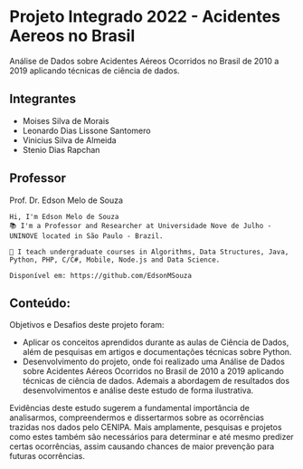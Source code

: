 # Projeto Integrado 2022 - Acidentes Aereos no Brasil
Análise de Dados sobre Acidentes Aéreos Ocorridos no Brasil de 2010 a 2019 aplicando técnicas de ciência de dados.


## Integrantes
 

* Moises Silva de Morais
* Leonardo Dias Lissone Santomero
* Vinicius Silva de Almeida
* Stenio Dias Rapchan


## Professor

Prof. Dr. Edson Melo de Souza

```
Hi, I'm Edson Melo de Souza
📚 I'm a Professor and Researcher at Universidade Nove de Julho - UNINOVE located in São Paulo - Brazil.

📝 I teach undergraduate courses in Algorithms, Data Structures, Java, Python, PHP, C/C#, Mobile, Node.js and Data Science. 

Disponível em: https://github.com/EdsonMSouza
```

## Conteúdo:

Objetivos e Desafios deste projeto foram:
* Aplicar os conceitos aprendidos durante as aulas de Ciência de Dados, além de pesquisas em artigos e documentações técnicas sobre Python.
* Desenvolvimento do projeto, onde foi realizado uma Análise de Dados sobre Acidentes Aéreos Ocorridos no Brasil de 2010 a 2019 aplicando técnicas de ciência de dados. Ademais a abordagem de resultados dos desenvolvimentos e análise deste estudo de forma ilustrativa.

Evidências deste estudo sugerem a fundamental importância de analisarmos, compreendermos e dissertarmos sobre as ocorrências trazidas nos dados pelo CENIPA. Mais amplamente, pesquisas e projetos como estes também são necessários para determinar e até mesmo predizer certas ocorrências, assim causando chances de maior prevenção para futuras ocorrências.
